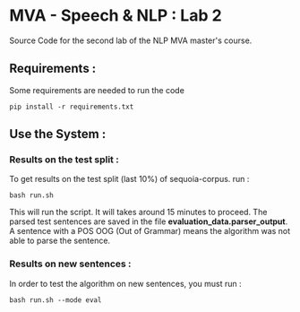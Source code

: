 MVA - Speech & NLP : Lab 2
========================================

Source Code for the second lab of the NLP MVA master's course. 

## Requirements :

Some requirements are needed to run the code

```
pip install -r requirements.txt
```

## Use the System :

### Results on the test split :

To get results on the test split (last 10%) of sequoia-corpus. run :

```
bash run.sh
```
This will run the script. It will takes around 15 minutes to proceed.
The parsed test sentences are saved in the file **evaluation_data.parser_output**.
A sentence with a POS OOG (Out of Grammar) means the algorithm was not able to parse the sentence.

### Results on new sentences :

In order to test the algorithm on new sentences, you must run :
```
bash run.sh --mode eval
```


